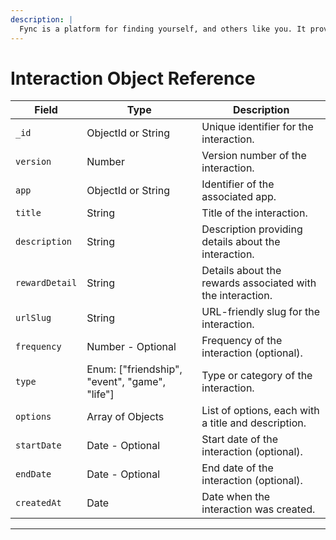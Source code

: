```yaml
---
description: |
  Fync is a platform for finding yourself, and others like you. It provides a public opensouce API for letting other applications connect your friends network to their own. It also provides a web interface for managing your friends network, and a mobile app to Fync(sync) with your friends.
---
```


# Interaction Object Reference

| Field          | Type                                          | Description                                                |
| -------------- | --------------------------------------------- | ---------------------------------------------------------- |
| `_id`          | ObjectId or String                            | Unique identifier for the interaction.                     |
| `version`      | Number                                        | Version number of the interaction.                         |
| `app`          | ObjectId or String                            | Identifier of the associated app.                          |
| `title`        | String                                        | Title of the interaction.                                  |
| `description`  | String                                        | Description providing details about the interaction.       |
| `rewardDetail` | String                                        | Details about the rewards associated with the interaction. |
| `urlSlug`      | String                                        | URL-friendly slug for the interaction.                     |
| `frequency`    | Number - Optional                             | Frequency of the interaction (optional).                   |
| `type`         | Enum: ["friendship", "event", "game", "life"] | Type or category of the interaction.                       |
| `options`      | Array of Objects                              | List of options, each with a title and description.        |
| `startDate`    | Date - Optional                               | Start date of the interaction (optional).                  |
| `endDate`      | Date - Optional                               | End date of the interaction (optional).                    |
| `createdAt`    | Date                                          | Date when the interaction was created.                     |

---
